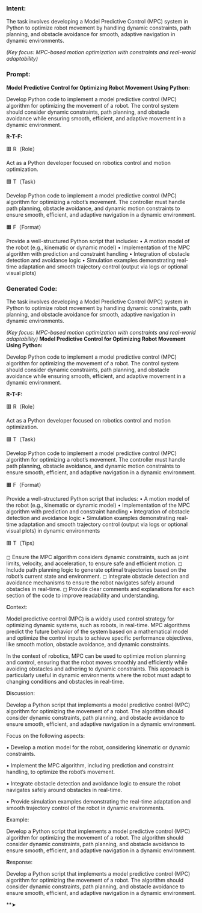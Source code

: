 ### Intent:
The task involves developing a Model Predictive Control (MPC) system in Python to optimize robot movement by handling dynamic constraints, path planning, and obstacle avoidance for smooth, adaptive navigation in dynamic environments.  

*(Key focus: MPC-based motion optimization with constraints and real-world adaptability)*

### Prompt:
**Model Predictive Control for Optimizing Robot Movement Using Python:**

Develop Python code to implement a model predictive control (MPC) algorithm for optimizing the movement of a robot. The control system should consider dynamic constraints, path planning, and obstacle avoidance while ensuring smooth, efficient, and adaptive movement in a dynamic environment.

**R-T-F:**

🟥 R（Role）

Act as a Python developer focused on robotics control and motion optimization.

🟩 T（Task）

Develop Python code to implement a model predictive control (MPC) algorithm for optimizing a robot’s movement. The controller must handle path planning, obstacle avoidance, and dynamic motion constraints to ensure smooth, efficient, and adaptive navigation in a dynamic environment.

🟧 F（Format）

Provide a well-structured Python script that includes:
	•	A motion model of the robot (e.g., kinematic or dynamic model)
	•	Implementation of the MPC algorithm with prediction and constraint handling
	•	Integration of obstacle detection and avoidance logic
	•	Simulation examples demonstrating real-time adaptation and smooth trajectory control (output via logs or optional visual plots)

### Generated Code:
The task involves developing a Model Predictive Control (MPC) system in Python to optimize robot movement by handling dynamic constraints, path planning, and obstacle avoidance for smooth, adaptive navigation in dynamic environments.  

*(Key focus: MPC-based motion optimization with constraints and real-world adaptability)*
**Model Predictive Control for Optimizing Robot Movement Using Python:**

Develop Python code to implement a model predictive control (MPC) algorithm for optimizing the movement of a robot. The control system should consider dynamic constraints, path planning, and obstacle avoidance while ensuring smooth, efficient, and adaptive movement in a dynamic environment.

**R-T-F:**

🟥 R（Role）

Act as a Python developer focused on robotics control and motion optimization.

🟩 T（Task）

Develop Python code to implement a model predictive control (MPC) algorithm for optimizing a robot’s movement. The controller must handle path planning, obstacle avoidance, and dynamic motion constraints to ensure smooth, efficient, and adaptive navigation in a dynamic environment.

🟧 F（Format）

Provide a well-structured Python script that includes:
	•	A motion model of the robot (e.g., kinematic or dynamic model)
	•	Implementation of the MPC algorithm with prediction and constraint handling
	•	Integration of obstacle detection and avoidance logic
	•	Simulation examples demonstrating real-time adaptation and smooth trajectory control (output via logs or optional visual plots) in dynamic environments

🟥 T（Tips）

◻	Ensure the MPC algorithm considers dynamic constraints, such as joint limits, velocity, and acceleration, to ensure safe and efficient motion.
◻	Include path planning logic to generate optimal trajectories based on the robot’s current state and environment.
◻	Integrate obstacle detection and avoidance mechanisms to ensure the robot navigates safely around obstacles in real-time.
◻	Provide clear comments and explanations for each section of the code to improve readability and understanding.

**C**ontext:

Model predictive control (MPC) is a widely used control strategy for optimizing dynamic systems, such as robots, in real-time. MPC algorithms predict the future behavior of the system based on a mathematical model and optimize the control inputs to achieve specific performance objectives, like smooth motion, obstacle avoidance, and dynamic constraints.

In the context of robotics, MPC can be used to optimize motion planning and control, ensuring that the robot moves smoothly and efficiently while avoiding obstacles and adhering to dynamic constraints. This approach is particularly useful in dynamic environments where the robot must adapt to changing conditions and obstacles in real-time.

**D**iscussion:

Develop a Python script that implements a model predictive control (MPC) algorithm for optimizing the movement of a robot. The algorithm should consider dynamic constraints, path planning, and obstacle avoidance to ensure smooth, efficient, and adaptive navigation in a dynamic environment.

Focus on the following aspects:

•	Develop a motion model for the robot, considering kinematic or dynamic constraints.

•	Implement the MPC algorithm, including prediction and constraint handling, to optimize the robot’s movement.

•	Integrate obstacle detection and avoidance logic to ensure the robot navigates safely around obstacles in real-time.

•	Provide simulation examples demonstrating the real-time adaptation and smooth trajectory control of the robot in dynamic environments.

**E**xample:

Develop a Python script that implements a model predictive control (MPC) algorithm for optimizing the movement of a robot. The algorithm should consider dynamic constraints, path planning, and obstacle avoidance to ensure smooth, efficient, and adaptive navigation in a dynamic environment.

**R**esponse:

Develop a Python script that implements a model predictive control (MPC) algorithm for optimizing the movement of a robot. The algorithm should consider dynamic constraints, path planning, and obstacle avoidance to ensure smooth, efficient, and adaptive navigation in a dynamic environment.

**➤
